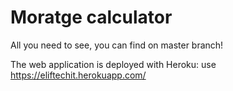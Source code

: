 # Moratge calculator

All you need to see, you can find on master branch!

The web application is deployed with Heroku: use https://eliftechit.herokuapp.com/
